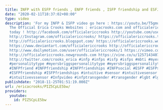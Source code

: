 ```yaml
---
title: INFP with ESFP friends , ENFP friends , ISFP friendship and ESFJ mother
date: "2020-02-11T18:37:02+08:00"
type: video
description: 'For my INFP & ISFP video go here : https://youtu.be/T5gmuEneitc Visit
  The Official Erica Crooks Websites : ericacrooks.com and officialericcrooks.com
  today ! http://facebook.com/officialericcrooks http://youtube.com/user/officialericcrooks
  http://Instagram.com/officialericcrooks/ https://officialericcrooks.tumblr.com/
  http://officialericcrooks.blogspot.com/ https://officialericcrooks.wordpress.com
  https://www.deviantart.com/officialericcrooks http://officialericcrooks.newgrounds.com/follow
  http://www.dailymotion.com/user/officialericcrooks/1 https://vimeo.com/officialericcrooks
  http://officialericcrooks.newgrounds.com https://vine.co/u/1257143407999610880 https://www.pinterest.com/officialec1/
  http://twitter.com/crooks_erica #infp #infps #isfp #isfps #mbti #myersbriggs #myersbriggstype
  #personalitytype #myersbriggspersonalitytype #myersbriggspersonalitytypetest #personalitytypes
  #INFPfriend #INFPfriendship #INFPfriendships #INFPsocial #ESFP #ESFPs #ESFJmother
  #ISFPfriendship #ISFPfriendships #intuitive #sensor #intuitivesensor #sensorvsintuitive
  #intuitivevssensor #Infpvideo #infptransgender #transgender #lgbt #lgbtq'
publishdate: "2018-11-25T01:51:19.000Z"
url: /ericacrooks/PIZ5CpLE5bw/
providers:
  youtube:
    id: PIZ5CpLE5bw
---
```

